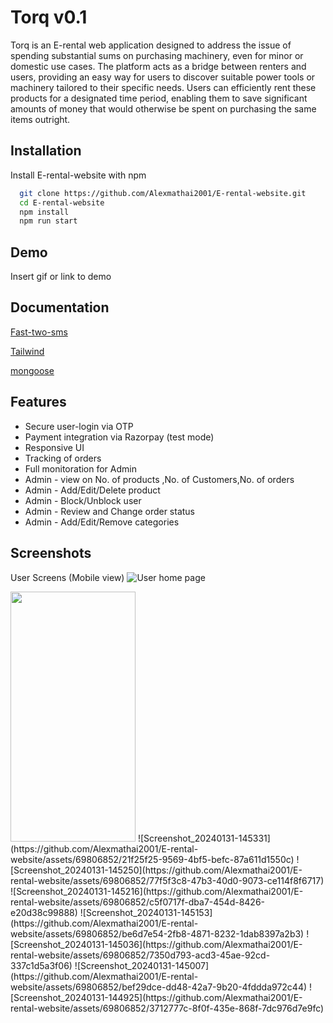 
# Torq v0.1


Torq is an E-rental web application designed to address the issue of spending substantial sums on purchasing machinery, even for minor or domestic use cases. The platform acts as a bridge between renters and users, providing an easy way for users to discover suitable power tools or machinery tailored to their specific needs. Users can efficiently rent these products for a designated time period, enabling them to save significant amounts of money that would otherwise be spent on purchasing the same items outright.


## Installation

Install E-rental-website with npm

```bash
  git clone https://github.com/Alexmathai2001/E-rental-website.git
  cd E-rental-website
  npm install
  npm run start

```
    
## Demo

Insert gif or link to demo


## Documentation

[Fast-two-sms](https://www.npmjs.com/package/fast-two-sms)

[Tailwind](https://tailwindcss.com/docs/installation/play-cdn)

[mongoose](https://www.npmjs.com/package//mongoose)
## Features

- Secure user-login via OTP
- Payment integration via Razorpay (test mode)
- Responsive UI
- Tracking of orders
- Full monitoration for Admin
- Admin - view on No. of products ,No. of Customers,No. of orders
- Admin - Add/Edit/Delete product
- Admin - Block/Unblock user
- Admin - Review and Change order status
- Admin - Add/Edit/Remove categories


## Screenshots

User Screens (Mobile view)
![User home page](https://github.com/Alexmathai2001/E-rental-website/assets/69806852/343eeffa-8067-474c-8bc8-ed15f9fd67d0)


<img src="[https://camo.githubusercontent.com/...](https://drive.google.com/file/d/1IP_T8RgDR4GrIE0rCknEypojVlVwfMLb/view?usp=sharing)" data-canonical-src="https://gyazo.com/eb5c5741b6a9a16c692170a41a49c858.png" width="200" height="400" />
![Screenshot_20240131-145331](https://github.com/Alexmathai2001/E-rental-website/assets/69806852/21f25f25-9569-4bf5-befc-87a611d1550c)
![Screenshot_20240131-145250](https://github.com/Alexmathai2001/E-rental-website/assets/69806852/77f5f3c8-47b3-40d0-9073-ce114f8f6717)
![Screenshot_20240131-145216](https://github.com/Alexmathai2001/E-rental-website/assets/69806852/c5f0717f-dba7-454d-8426-e20d38c99888)
![Screenshot_20240131-145153](https://github.com/Alexmathai2001/E-rental-website/assets/69806852/be6d7e54-2fb8-4871-8232-1dab8397a2b3)
![Screenshot_20240131-145036](https://github.com/Alexmathai2001/E-rental-website/assets/69806852/7350d793-acd3-45ae-92cd-337c1d5a3f06)
![Screenshot_20240131-145007](https://github.com/Alexmathai2001/E-rental-website/assets/69806852/bef29dce-dd48-42a7-9b20-4fddda972c44)
![Screenshot_20240131-144925](https://github.com/Alexmathai2001/E-rental-website/assets/69806852/3712777c-8f0f-435e-868f-7dc976d7e9fc)


